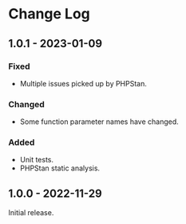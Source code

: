 # Change Log

## 1.0.1 - 2023-01-09

### Fixed

- Multiple issues picked up by PHPStan.

### Changed

- Some function parameter names have changed.

### Added

- Unit tests.
- PHPStan static analysis.

## 1.0.0 - 2022-11-29

Initial release.
